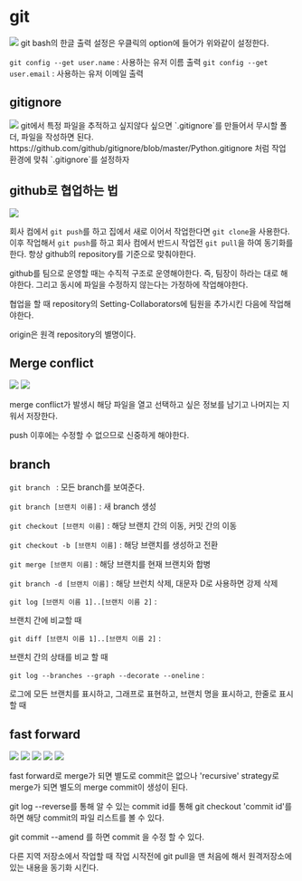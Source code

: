 # git

<img src = "images/image 001.png">
git bash의 한글 출력 설정은 우클릭의 option에 들어가 위와같이 설정한다.

`git config --get user.name` : 사용하는 유저 이름 출력
`git config --get user.email` : 사용하는 유저 이메일 출력

## gitignore

<img src = "images/image 002.png">
git에서 특정 파일을 추적하고 싶지않다 싶으면 `.gitignore`를 만들어서 무시할 폴더, 파일을 작성하면 된다.
https://github.com/github/gitignore/blob/master/Python.gitignore 처럼 작업 환경에 맞춰 `.gitignore`를 설정하자

## github로 협업하는 법

<img src = "images/image 004.png">

회사 컴에서 `git push`를 하고 집에서 새로 이어서 작업한다면 `git clone`을 사용한다. 이후 작업해서 `git push`를 하고 회사 컴에서 반드시 작업전 `git pull`을 하여 동기화를 한다. 항상 github의 repository를 기준으로 맞춰야한다.

github를 팀으로 운영할 때는 수직적 구조로 운영해야한다. 즉, 팀장이 하라는 대로 해야한다. 그리고 동시에 파일을 수정하지 않는다는 가정하에 작업해야한다.

협업을 할 때 repository의  Setting-Collaborators에 팀원을 추가시킨 다음에 작업해야한다.

origin은 원격 repository의 별명이다. 

## Merge conflict

<img src = "images/image 005.png">

<img src = "images/image 003.png">

merge conflict가 발생시 해당 파일을 열고 선택하고 싶은 정보를 남기고 나머지는 지워서 저장한다. 

push 이후에는 수정할 수 없으므로 신중하게 해야한다.



## branch

`git branch ` : 모든 branch를 보여준다.

`git branch [브랜치 이름]` : 새 branch 생성

`git checkout [브랜치 이름]` : 해당 브랜치 간의 이동, 커밋 간의 이동

`git checkout -b [브랜치 이름]` : 해당 브랜치를 생성하고 전환

`git merge [브랜치 이름]` : 해당 브랜치를 현재 브랜치와 합병

`git branch -d [브랜치 이름]` : 해당 브런치 삭제, 대문자 D로 사용하면 강제 삭제



`git log [브랜치 이름 1]..[브랜치 이름 2]` : 

브랜치 간에 비교할 때

`git diff [브랜치 이름 1]..[브랜치 이름 2]` :

브랜치 간의 상태를 비교 할 때 

`git log --branches --graph --decorate --oneline` :

로그에 모든 브랜치를 표시하고, 그래프로 표현하고, 브랜치 명을 표시하고, 한줄로 표시할 때 

## fast forward

<img src = "images/image 006.png">
<img src = "images/image 007.png">
<img src = "images/image 008.png">
<img src = "images/image 009.png">
<img src = "images/image 010.png">

fast forward로 merge가 되면 별도로 commit은 없으나 'recursive' strategy로 merge가 되면 별도의 merge commit이 생성이 된다.

git log --reverse를 통해 알 수 있는 commit id를 통해 git checkout 'commit id'를 하면 해당 commit의 파일 리스트를 볼 수 있다.

git commit --amend 를 하면 commit 을 수정 할 수 있다.

다른 지역 저장소에서 작업할 때 작업 시작전에 git pull을 맨 처음에 해서 원격저장소에 있는 내용을 동기화 시킨다.